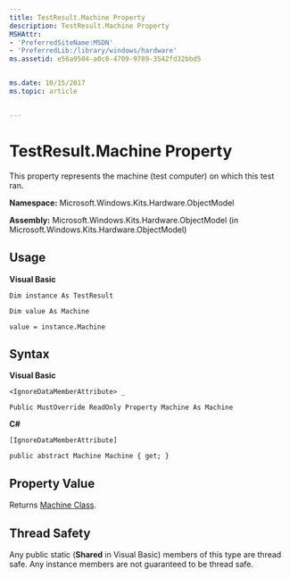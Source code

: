 ```yaml
---
title: TestResult.Machine Property
description: TestResult.Machine Property
MSHAttr:
- 'PreferredSiteName:MSDN'
- 'PreferredLib:/library/windows/hardware'
ms.assetid: e56a9504-a0c0-4709-9789-3542fd32bbd5


ms.date: 10/15/2017
ms.topic: article


---
```


# TestResult.Machine Property


This property represents the machine (test computer) on which this test ran.

**Namespace:** Microsoft.Windows.Kits.Hardware.ObjectModel

**Assembly:** Microsoft.Windows.Kits.Hardware.ObjectModel (in Microsoft.Windows.Kits.Hardware.ObjectModel)

## <span id="Usage"></span><span id="usage"></span><span id="USAGE"></span>Usage


**Visual Basic**

`Dim instance As TestResult`

`Dim value As Machine`

`value = instance.Machine`

## <span id="Syntax"></span><span id="syntax"></span><span id="SYNTAX"></span>Syntax


**Visual Basic**

`<IgnoreDataMemberAttribute> _`

`Public MustOverride ReadOnly Property Machine As Machine`

**C#**

`[IgnoreDataMemberAttribute]`

`public abstract Machine Machine { get; }`

## <span id="Property_Value"></span><span id="property_value"></span><span id="PROPERTY_VALUE"></span>Property Value


Returns [Machine Class](machine-class.md).

## <span id="Thread_Safety"></span><span id="thread_safety"></span><span id="THREAD_SAFETY"></span>Thread Safety


Any public static (**Shared** in Visual Basic) members of this type are thread safe. Any instance members are not guaranteed to be thread safe.

 

 






